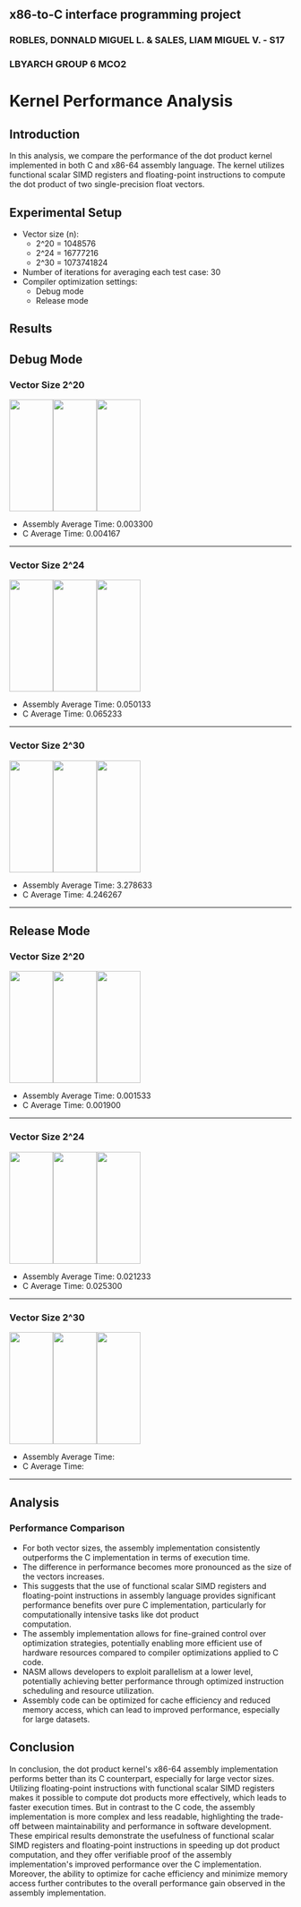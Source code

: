 ## x86-to-C interface programming project
### ROBLES, DONNALD MIGUEL L. & SALES, LIAM MIGUEL V. - S17
### LBYARCH GROUP 6 MCO2



# Kernel Performance Analysis

## Introduction
In this analysis, we compare the performance of the dot product kernel implemented in both C and x86-64 assembly language. The kernel utilizes functional scalar SIMD registers and floating-point instructions to compute the dot product of two single-precision float vectors.

## Experimental Setup
- Vector size (n):
  - 2^20 = 1048576
  - 2^24 = 16777216
  - 2^30 = 1073741824
- Number of iterations for averaging each test case: 30
- Compiler optimization settings:
  - Debug mode
  - Release mode

## Results


## Debug Mode
### **Vector Size  2^20**
<div style="display: flex;">
    <img src="https://github.com/MiguelRobles7/Assembly-to-C-Interface-Programming-Project/assets/132888676/bd998b77-84dd-4178-ac4d-80fd2f2f8904" style="width: 78.17px; height: 200px;">
    <img src="https://github.com/MiguelRobles7/Assembly-to-C-Interface-Programming-Project/assets/132888676/86dff322-631a-4479-b6d3-7814e4c41096" style="width: 78.17px; height: 200px;">
    <img src="https://github.com/MiguelRobles7/Assembly-to-C-Interface-Programming-Project/assets/132888676/553d824a-de4c-4f51-aaca-6b2943f3799b" style="width: 78.17px; height: 200px;">
</div>

  - Assembly Average Time: 0.003300
  - C Average Time: 0.004167
<hr>
    
### **Vector Size  2^24**
<div style="display: flex;">
    <img src="https://github.com/MiguelRobles7/Assembly-to-C-Interface-Programming-Project/assets/132888676/e28a987d-c8b2-4181-8dee-952fcb260c50" style="width: 78.17px; height: 200px;">
    <img src="https://github.com/MiguelRobles7/Assembly-to-C-Interface-Programming-Project/assets/132888676/5b21f20e-13c2-4d46-b4db-a9d27f524b4b" style="width: 78.17px; height: 200px;">
    <img src="https://github.com/MiguelRobles7/Assembly-to-C-Interface-Programming-Project/assets/132888676/44743ebb-5415-4db0-aff9-0c222c77f14e" style="width: 78.17px; height: 200px;">
</div>

  - Assembly Average Time: 0.050133
  - C Average Time: 0.065233
<hr>

### **Vector Size  2^30** 
<div style="display: flex;">
    <img src="https://github.com/MiguelRobles7/Assembly-to-C-Interface-Programming-Project/assets/132888676/fc82bab3-cf2b-46ba-ac20-392ce6329fa4" style="width: 78.17px; height: 200px;">
    <img src="https://github.com/MiguelRobles7/Assembly-to-C-Interface-Programming-Project/assets/132888676/c97ff705-26df-44f1-b582-fa8c38a4abf8" style="width: 78.17px; height: 200px;">
    <img src="https://github.com/MiguelRobles7/Assembly-to-C-Interface-Programming-Project/assets/132888676/17579ed8-ae6a-4792-889d-8b24f979afe2" style="width: 78.17px; height: 200px;">
</div>

  - Assembly Average Time: 3.278633
  - C Average Time: 4.246267
 <hr>

## Release Mode
### **Vector Size  2^20**
<div style="display: flex;">
    <img src="https://github.com/MiguelRobles7/Assembly-to-C-Interface-Programming-Project/assets/132888676/6f0b9ea1-48df-4188-908b-0848acef6d4a" style="width: 78.17px; height: 200px;">
    <img src="https://github.com/MiguelRobles7/Assembly-to-C-Interface-Programming-Project/assets/132888676/ead4ed0f-9eaa-4ae9-bf41-65cd339bf780" style="width: 78.17px; height: 200px;">
    <img src="https://github.com/MiguelRobles7/Assembly-to-C-Interface-Programming-Project/assets/132888676/06942830-5daf-4f42-ae65-95a5c66fd820" style="width: 78.17px; height: 200px;">
</div>

  - Assembly Average Time: 0.001533
  - C Average Time: 0.001900
<hr>

### **Vector Size  2^24**
<div style="display: flex;">
    <img src="https://github.com/MiguelRobles7/Assembly-to-C-Interface-Programming-Project/assets/132888676/148d62c6-ac64-429d-8cc1-ea96be4c4596" style="width: 78.17px; height: 200px;">
    <img src="https://github.com/MiguelRobles7/Assembly-to-C-Interface-Programming-Project/assets/132888676/77b06f2b-2496-4483-b9bd-c8f91eb5e1c0" style="width: 78.17px; height: 200px;">
    <img src="https://github.com/MiguelRobles7/Assembly-to-C-Interface-Programming-Project/assets/132888676/bc27a83b-1225-4488-b487-477b014d52d3" style="width: 78.17px; height: 200px;">
</div>
  
  - Assembly Average Time: 0.021233
  - C Average Time: 0.025300
<hr>

### **Vector Size  2^30**
<div style="display: flex;">
    <img src="" style="width: 78.17px; height: 200px;">
    <img src="" style="width: 78.17px; height: 200px;">
    <img src="" style="width: 78.17px; height: 200px;">
</div>

  - Assembly Average Time: 
  - C Average Time: 
<hr>

## Analysis

### Performance Comparison
- For both vector sizes, the assembly implementation consistently outperforms the C implementation in terms of execution time.
- The difference in performance becomes more pronounced as the size of the vectors increases.
- This suggests that the use of functional scalar SIMD registers and floating-point instructions in assembly language provides significant performance benefits over pure C implementation, particularly for computationally intensive tasks like dot product   
  computation.
- The assembly implementation allows for fine-grained control over optimization strategies, potentially enabling more efficient use of hardware resources compared to compiler optimizations applied to C code.
- NASM allows developers to exploit parallelism at a lower level, potentially achieving better performance through optimized instruction scheduling and resource utilization.
- Assembly code can be optimized for cache efficiency and reduced memory access, which can lead to improved performance, especially for large datasets.


## Conclusion
In conclusion, the dot product kernel's x86-64 assembly implementation performs better than its C counterpart, especially for large vector sizes.
Utilizing floating-point instructions with functional scalar SIMD registers makes it possible to compute dot products more effectively, which leads to faster execution times.
But in contrast to the C code, the assembly implementation is more complex and less readable, highlighting the trade-off between maintainability and performance in software development.
These empirical results demonstrate the usefulness of functional scalar SIMD registers and floating-point instructions in speeding up dot product computation,
and they offer verifiable proof of the assembly implementation's improved performance over the C implementation.
Moreover, the ability to optimize for cache efficiency and minimize memory access further contributes to the overall performance gain observed in the assembly implementation.
